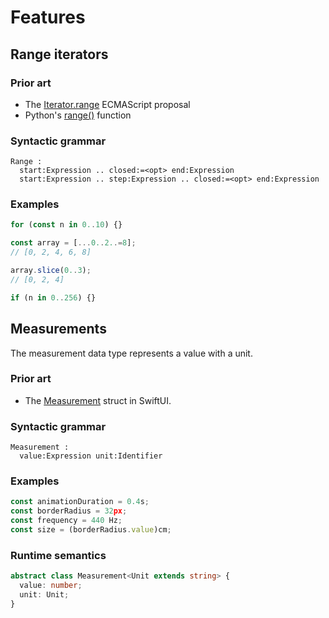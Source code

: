 # Features

## Range iterators

### Prior art

- The [Iterator.range](https://github.com/tc39/proposal-iterator.range) ECMAScript proposal
- Python's [range()](https://docs.python.org/3/library/functions.html#func-range) function

### Syntactic grammar

```ecmarkup
Range :
  start:Expression .. closed:=<opt> end:Expression
  start:Expression .. step:Expression .. closed:=<opt> end:Expression
```

### Examples

```js
for (const n in 0..10) {}

const array = [...0..2..=8];
// [0, 2, 4, 6, 8]

array.slice(0..3);
// [0, 2, 4]

if (n in 0..256) {}
```

## Measurements

The measurement data type represents a value with a unit.

### Prior art

- The [Measurement](https://developer.apple.com/documentation/foundation/measurement) struct in
  SwiftUI.

### Syntactic grammar

```ecmarkup
Measurement :
  value:Expression unit:Identifier
```

### Examples

```js
const animationDuration = 0.4s;
const borderRadius = 32px;
const frequency = 440 Hz;
const size = (borderRadius.value)cm;
```

### Runtime semantics

```ts
abstract class Measurement<Unit extends string> {
  value: number;
  unit: Unit;
}
```
